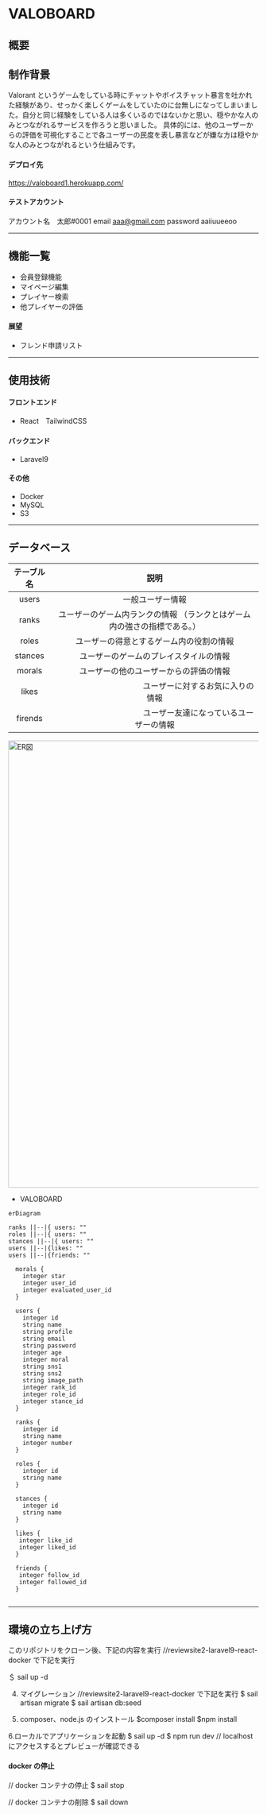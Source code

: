 # VALOBOARD

## 概要

## 制作背景

Valorant というゲームをしている時にチャットやボイスチャット暴言を吐かれた経験があり、せっかく楽しくゲームをしていたのに台無しになってしまいました。自分と同じ経験をしている人は多くいるのではないかと思い、穏やかな人のみとつながれるサービスを作ろうと思いました。
具体的には、他のユーザーからの評価を可視化することで各ユーザーの民度を表し暴言などが嫌な方は穏やかな人のみとつながれるという仕組みです。

#### デプロイ先

https://valoboard1.herokuapp.com/

#### テストアカウント

アカウント名　太郎#0001
email aaa@gmail.com
password aaiiuueeoo

---

## 機能一覧

-   会員登録機能
-   マイページ編集
-   プレイヤー検索
-   他プレイヤーの評価

#### 展望

-   フレンド申請リスト

---

## 使用技術

#### フロントエンド

-   React　TailwindCSS

#### バックエンド

-   Laravel9

#### その他

-   Docker
-   MySQL
-   S3
---

## データベース

| テーブル名 |                                   説明                                    |
| :--------: | :-----------------------------------------------------------------------: |
|   users    |                             一般ユーザー情報                              |
|   ranks    | ユーザーのゲーム内ランクの情報 （ランクとはゲーム内の強さの指標である。） |
|   roles    |                 ユーザーの得意とするゲーム内の役割の情報                  |
|  stances   |                  ユーザーのゲームのプレイスタイルの情報                   |
|   morals   |                  ユーザーの他のユーザーからの評価の情報                   |
|   likes    |　　　　　　　　　　　ユーザーに対するお気に入りの情報　　　　　　　　　         |
|   firends  |　　　　　　　　　　　ユーザー友達になっているユーザーの情報　　　　　　　　　    |
<img width="900" alt="ER図" src="https://user-images.githubusercontent.com/109267974/216833890-6aa24968-0238-4ef0-b5b3-176c5316dfb5.png">


- VALOBOARD
```mermaid
erDiagram

ranks ||--|{ users: ""
roles ||--|{ users: ""
stances ||--|{ users: ""
users ||--|{likes: ""
users ||--|{friends: ""

  morals {
    integer star
    integer user_id
    integer evaluated_user_id
  }
  
  users {
    integer id
    string name
    string profile
    string email
    string password
    integer age
    integer moral
    string sns1
    string sns2
    string image_path
    integer rank_id
    integer role_id
    integer stance_id
  }

  ranks {
    integer id
    string name
    integer number
  }

  roles {
    integer id
    string name
  }

  stances {
    integer id
    string name
  }

  likes {
   integer like_id
   integer liked_id
  }

  friends {
   integer follow_id
   integer followed_id
  }


```
---

## 環境の立ち上げ方

このリポジトリをクローン後、下記の内容を実行
//reviewsite2-laravel9-react-docker で下記を実行

＄ sail up -d

4. マイグレーション
   //reviewsite2-laravel9-react-docker で下記を実行
   $ sail artisan migrate
   $ sail artisan db:seed

5. composer、node.js のインストール
   $composer install
$npm install

6.ローカルでアプリケーションを起動
$ sail up -d
$ npm run dev
// localhost にアクセスするとプレビューが確認できる

#### docker の停止

// docker コンテナの停止
$ sail stop

// docker コンテナの削除
$ sail down

